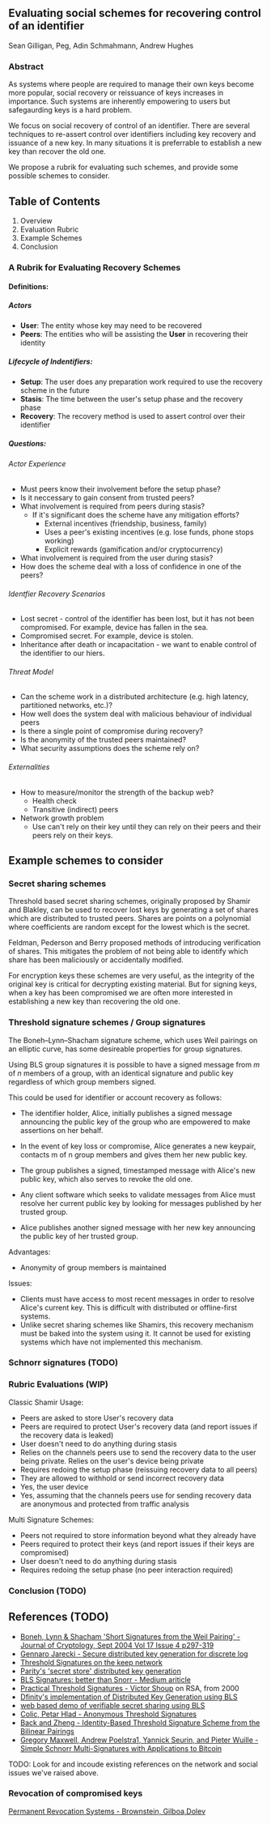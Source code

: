 ## Evaluating social schemes for recovering control of an identifier 

Sean Gilligan, Peg, Adin Schmahmann, Andrew Hughes

### Abstract

As systems where people are required to manage their own keys become more popular, social recovery or reissuance of keys increases in importance. Such systems are inherently empowering to users but safegaurding keys is a hard problem.

We focus on social recovery of control of an identifier. There are several techniques to re-assert control over identifiers including key recovery and issuance of a new key. In many situations it is preferrable to establish a new key than recover the old one. 

We propose a rubrik for evaluating such schemes, and provide some possible schemes to consider.

## Table of Contents

1. Overview
2. Evaluation Rubric
3. Example Schemes
4. Conclusion

### A Rubrik for Evaluating Recovery Schemes

#### Definitions:

##### Actors
 - **User**: The entity whose key may need to be recovered
 - **Peers**: The entities who will be assisting the **User** in recovering their identity

##### Lifecycle of Indentifiers:
 - **Setup**: The user does any preparation work required to use the recovery scheme in the future
 - **Stasis**: The time between the user's setup phase and the recovery phase
 - **Recovery**: The recovery method is used to assert control over their identifier

##### Questions:

###### Actor Experience

- Must peers know their involvement before the setup phase?
- Is it neccessary to gain consent from trusted peers?
- What involvement is required from peers during stasis?
  - If it's significant does the scheme have any mitigation efforts?
    - External incentives (friendship, business, family)
    - Uses a peer's existing incentives (e.g. lose funds, phone stops working)
    - Explicit rewards (gamification and/or cryptocurrency)
- What involvement is required from the user during stasis?
- How does the scheme deal with a loss of confidence in one of the peers?

###### Identfier Recovery Scenarios
  * Lost secret - control of the identifier has been lost, but it has not been compromised.  For example, device has fallen in the sea.
  * Compromised secret.  For example, device is stolen.
  * Inheritance after death or incapacitation - we want to enable control of the identifier to our hiers.

###### Threat Model

- Can the scheme work in a distributed architecture (e.g. high latency, partitioned networks, etc.)? 
- How well does the system deal with malicious behaviour of individual peers
- Is there a single point of compromise during recovery?
- Is the anonymity of the trusted peers maintained?
- What security assumptions does the scheme rely on?

###### Externalities
* How to measure/monitor the strength of the backup web?
    * Health check
    * Transitive (indirect) peers
* Network growth problem
    * Use can't rely on their key until they can rely on their peers and their peers rely on their keys.

## Example schemes to consider

### Secret sharing schemes

Threshold based secret sharing schemes, originally proposed by Shamir and Blakley, can be used to recover lost keys by generating a set of shares which are distributed to trusted peers. Shares are points on a polynomial where coefficients are random except for the lowest which is the secret. 

Feldman, Pederson and Berry proposed methods of introducing verification of shares. This mitigates the problem of not being able to identify which share has been maliciously or accidentally modified.

For encryption keys these schemes are very useful, as the integrity of the original key is critical for decrypting existing material.  But for signing keys, when a key has been compromised we are often more interested in establishing a new key than recovering the old one. 

### Threshold signature schemes / Group signatures

The Boneh–Lynn–Shacham signature scheme, which uses Weil pairings on an elliptic curve, has some desireable properties for group signatures.

Using BLS group signatures it is possible to have a signed message from *m* of *n* members of a group, with an identical signature and public key regardless of which group members signed. 

This could be used for identifier or account recovery as follows:

- The identifier holder, Alice, initially publishes a signed message announcing the public key of the group who are empowered to make assertions on her behalf.

- In the event of key loss or compromise, Alice generates a new keypair, contacts m of n group members and gives them her new public key. 

- The group publishes a signed, timestamped message with Alice's new public key, which also serves to revoke the old one. 

- Any client software which seeks to validate messages from Alice must resolve her current public key by looking for messages published by her trusted group. 

- Alice publishes another signed message with her new key announcing the public key of her trusted group.

Advantages: 
 - Anonymity of group members is maintained

Issues:
 - Clients must have access to most recent messages in order to resolve Alice's current key.  This is difficult with distributed or offline-first systems.
 - Unlike secret sharing schemes like Shamirs, this recovery mechanism must be baked into the system using it. It cannot be used for existing systems which have not implemented this mechanism. 

### Schnorr signatures (TODO)

### Rubric Evaluations (WIP)

Classic Shamir Usage:
 - Peers are asked to store User's recovery data
 - Peers are required to protect User's recovery data (and report issues if the recovery data is leaked)
 - User doesn't need to do anything during stasis
 - Relies on the channels peers use to send the recovery data to the user being private. Relies on the user's device being private
 -  Requires redoing the setup phase (reissuing recovery data to all peers)
 -  They are allowed to withhold or send incorrect recovery data
 -  Yes, the user device
 -  Yes, assuming that the channels peers use for sending recovery data are anonymous and protected from traffic analysis

Multi Signature Schemes:

- Peers not required to store information beyond what they already have
- Peers required to protect their keys (and report issues if their keys are compromised)
- User doesn't need to do anything during stasis
- Requires redoing the setup phase (no peer interaction required)

### Conclusion (TODO)

## References (TODO)

- [Boneh, Lynn & Shacham 'Short Signatures from the Weil Pairing' - Journal of Cryptology, Sept 2004 Vol 17 Issue 4 p297-319](https://link.springer.com/article/10.1007%2Fs00145-004-0314-9)
- [Gennaro Jarecki - Secure distributed key generation for discrete log](https://www.semanticscholar.org/paper/Secure-Distributed-Key-Generation-for-Discrete-Log-Gennaro-Jarecki/bf9e630c13f570e2df05b6dcce3ea987015af7c3)
- [Threshold Signatures on the keep network](https://blog.keep.network/threshold-signatures-ff2c2b98d9c7)
- [Parity's 'secret store' distributed key generation](https://wiki.parity.io/Secret-Store)
- [BLS Signatures: better than Snorr - Medium ariticle](https://medium.com/cryptoadvance/bls-signatures-better-than-schnorr-5a7fe30ea716)
- [Practical Threshold Signatures - Victor Shoup](https://www.iacr.org/archive/eurocrypt2000/1807/18070209-new.pdf) on RSA, from 2000
- [Dfinity's implementation of Distributed Key Generation using BLS](https://github.com/dfinity/dkg)
- [web based demo of verifiable secret sharing using BLS](https://herumi.github.io/bls-wasm/bls-demo.html)
- [Colic, Petar Hlad - Anonymous Threshold Signatures](https://upcommons.upc.edu/bitstream/handle/2117/119360/memoria.pdf?sequence=1&isAllowed=y)
- [Back and Zheng - Identity-Based Threshold Signature Scheme from the Bilinear Pairings](http://citeseerx.ist.psu.edu/viewdoc/download?doi=10.1.1.157.6146&rep=rep1&type=pdf)
- [Gregory Maxwell, Andrew Poelstra1, Yannick Seurin, and Pieter Wuille - Simple Schnorr Multi-Signatures with Applications to Bitcoin](https://eprint.iacr.org/2018/068.pdf)

TODO: Look for and incoude existing references on the network and social issues we've raised above. 

 
### Revocation of compromised keys

[Permanent Revocation Systems - Brownstein, Gilboa,Dolev](https://www.cs.bgu.ac.il/~frankel/TechnicalReports/2017/17-02.pdf)